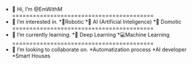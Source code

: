 
- 👋 Hi, I’m @EmWithM
=========================================
- 👀 I’m interested in.
*🦾Robotic
*🤖 AI (Artificial Inteligence)
*🏡 Domotic
=========================================
- 🌱 I’m currently learning.
*👾 Deep Learning
*💻Machine Learning
=========================================
- 💞️ I’m looking to collaborate on.
*Automatization process
*AI developer
*Smart Houses


<!---
EmWithM/EmWithM is a ✨ special ✨ repository because its `README.md` (this file) appears on your GitHub profile.
You can click the Preview link to take a look at your changes.
--->
